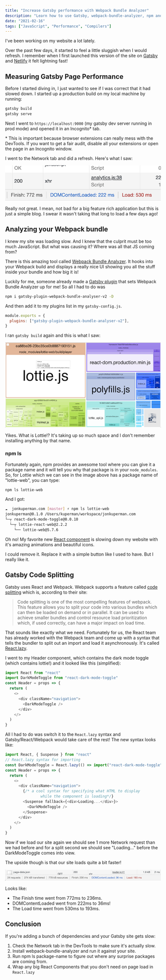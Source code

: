 ```yaml
---
title: "Increase Gatsby performance with Webpack Bundle Analyzer"
description: "Learn how to use Gatsby, webpack-bundle-analyzer, npm and the Chrome DevTools to increase the performance of your site!"
date: "2021-02-16"
tags: ["JavaScript", "Performance", "Compilers"]
---
```


I've been working on my website a lot lately.

Over the past few days, it started to feel a little sluggish when I would refresh. I remember when I first launched this version of the site on [Gatsby](https://www.gatsbyjs.com/) and [Netlify](https://www.netlify.com/) it felt lightning fast!

## Measuring Gatsby Page Performance

Before I started diving in, I just wanted to see if I was correct that it had slowed down. I started up a production build on my local machine by running:

```bash
gatsby build
gatsby serve
```

Next I went to `https://localhost:9000` (my gatsby dev server running in prod mode) and opened it in an Incognito\* tab.

\* This is important because browser extensions can really mess with the DevTools. If you want to get a fair audit, disable all your extensions or open the page in an Incognito window.

I went to the Network tab and did a refresh. Here's what I saw:

![Gatsby site performance before fix](/img/gatsby-performance-before.png)

Really not great. I mean, not bad for a big feature rich application but this is just a simple blog. I swear it wasn't taking that long to load a few days ago!

## Analyzing your Webpack bundle

I knew my site was loading slow. And I knew that the culprit must be too much JavaScript. But what was causing it? Where was all that JS coming from?

There is this amazing tool called [Webpack Bundle Analyzer](https://www.npmjs.com/package/webpack-bundle-analyzer). It hooks into your Webpack build and displays a really nice UI showing you all the stuff inside your bundle and how big it is!

Luckily for me, someone already made a [Gatsby plugin](https://www.gatsbyjs.com/plugins/gatsby-plugin-webpack-bundle-analyser-v2/) that sets Webpack Bundle Analyzer up for me! So all I had to do was

```bash
npm i gatsby-plugin-webpack-bundle-analyser-v2 -D
```

And then add it to my plugins list in my `gatsby-config.js`.

```javascript
module.exports = {
  plugins: ["gatsby-plugin-webpack-bundle-analyser-v2"],
}
```

I ran `gatsby build` again and this is what I saw:

![Webpack bundle analyzer output](/img/webpack-bundle-analyzer.png)

Yikes. What is Lottie!? It's taking up so much space and I don't remember installing anything by that name.

### npm ls

Fortunately again, npm provides an awesome tool where you can give it a package name and it will tell you why that package is in your `node_modules`. So, for Lottie which we can see in the image above has a package name of "lottie-web", you can type:

```bash
npm ls lottie-web
```

And I got:

```bash
☁  jonkuperman.com [master] ⚡ npm ls lottie-web
jonkuperman@0.1.0 /Users/kuperman/workspace/jonkuperman.com
└─┬ react-dark-mode-toggle@0.0.10
  └─┬ lottie-react-web@2.2.2
    └── lottie-web@5.7.6
```

Oh no! My favorite new [React component](https://www.npmjs.com/package/react-dark-mode-toggle) is slowing down my website with it's amazing animations and beautiful icons.

I could remove it. Replace it with a simple button like I used to have. But I really like it.

## Gatsby Code Splitting

Gatsby uses React and Webpack. Webpack supports a feature called [code splitting](https://webpack.js.org/guides/code-splitting/) which is, according to their site:

> Code splitting is one of the most compelling features of webpack. This feature allows you to split your code into various bundles which can then be loaded on demand or in parallel. It can be used to achieve smaller bundles and control resource load prioritization which, if used correctly, can have a major impact on load time.

That sounds like exactly what we need. Fortunately for us, the React team has already worked with the Webpack team and come up with a syntax that tells the bundler to split out an import and load it asynchronously. It's called [React.lazy](https://reactjs.org/docs/code-splitting.html).

I went to my Header component, which contains the dark mode toggle (which contains lottie!) and it looked like this (simplified):

```javascript
import React from "react"
import DarkModeToggle from "react-dark-mode-toggle"
const Header = props => {
  return (
    <>
      <div className="navigation">
        <DarkModeToggle />
      </div>
    </>
  )
}
```

All I had to do was switch it to the `React.lazy` syntax and Gatsby/React/Webpack would take care of the rest! The new syntax looks like:

```javascript
import React, { Suspense } from "react"
// React.lazy syntax for importing
const DarkModeToggle = React.lazy(() => import("react-dark-mode-toggle"))
const Header = props => {
  return (
    <>
      <div className="navigation">
        {/* a cool syntax for specifying what HTML to display
                while the component is loading*/}
        <Suspense fallback={<div>Loading...</div>}>
          <DarkModeToggle />
        </Suspense>
      </div>
    </>
  )
}
```

Now if we load our site again we should see 1 more Network request than we had before and for a split second we should see "Loading..." before the DarkModeToggle comes into view.

The upside though is that our site loads quite a bit faster!

![Gatsby site performance after fix](/img/gatsby-performance-after.png)

Looks like:

- The Finish time went from 772ms to 236ms.
- DOMContentLoaded went from 222ms to 36ms!
- The Load time went from 530ms to 193ms.

## Conclusion

If you're adding a bunch of dependencies and your Gatsby site gets slow:

1. Check the Network tab in the DevTools to make sure it's actually slow.
1. Install webpack-bundle-analyzer and run it against your site.
1. Run npm ls package-name to figure out where any surprise packages are coming from.
1. Wrap any big React Components that you don't need on page load in `React.lazy`
